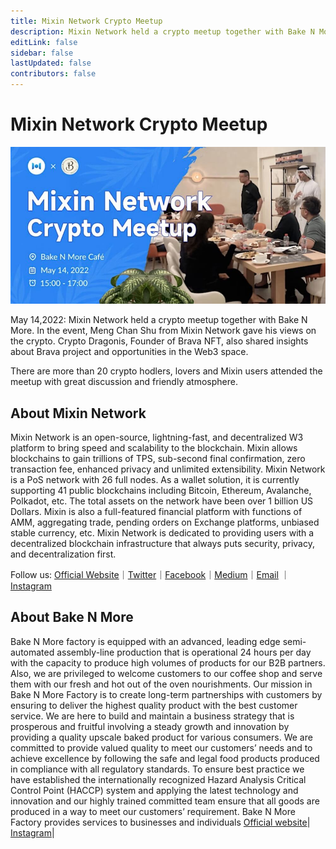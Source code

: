 ```yaml
---
title: Mixin Network Crypto Meetup
description: Mixin Network held a crypto meetup together with Bake N More. In the event, Meng Chan Shu from Mixin Network gave his views on the crypto. Crypto Dragonis, Founder of Brava NFT, also shared insights about Brava project and opportunities in the Web3 space. 
editLink: false
sidebar: false
lastUpdated: false
contributors: false
---
```


# Mixin Network Crypto Meetup

![crypto-meetup](./crypto-meetup.jpg)

May 14,2022: Mixin Network held a crypto meetup together with Bake N More. In the event, Meng Chan Shu from Mixin Network gave his views on the crypto. Crypto Dragonis, Founder of Brava NFT, also shared insights about Brava project and opportunities in the Web3 space. 

There are more than 20 crypto hodlers, lovers and Mixin users attended the meetup with great discussion and friendly atmosphere.

## About Mixin Network
Mixin Network is an open-source, lightning-fast, and decentralized W3 platform to bring speed and scalability to the blockchain. Mixin allows blockchains to gain trillions of TPS, sub-second final confirmation, zero transaction fee, enhanced privacy and unlimited extensibility.
Mixin Network is a PoS network with 26 full nodes. As a wallet solution, it is currently supporting 41 public blockchains including Bitcoin, Ethereum, Avalanche, Polkadot, etc. The total assets on the network have been over 1 billion US Dollars. Mixin is also a full-featured financial platform with functions of AMM, aggregating trade, pending orders on Exchange platforms, unbiased stable currency, etc. Mixin Network is dedicated to providing users with a decentralized blockchain infrastructure that always puts security, privacy, and decentralization first.

Follow us:
[Official Website](https://mixin.one/)｜[Twitter](https://twitter.com/Mixin_Network)｜[Facebook](https://www.facebook.com/MixinNetwork)｜[Medium](https://medium.com/mixinnetwork)｜[Email](http://contact@mixin.one) ｜[Instagram](https://instagram.com/mixinnetwork)

## About Bake N More
Bake N More factory is equipped with an advanced, leading edge semi-automated assembly-line production that is operational 24 hours per day with the capacity to produce high volumes of products for our B2B partners. Also, we are privileged to welcome customers to our coffee shop and serve them with our fresh and hot out of the oven nourishments.
Our mission in Bake N More Factory is to create long-term partnerships with customers by ensuring to deliver the highest quality product with the best customer service. We are here to build and maintain a business strategy that is prosperous and fruitful involving a steady growth and innovation by providing a quality upscale baked product for various consumers. We are committed to provide valued quality to meet our customers’ needs and to achieve excellence by following the safe and legal food products produced in compliance with all regulatory standards. To ensure best practice we have established the internationally recognized Hazard Analysis Critical Control Point (HACCP) system and applying the latest technology and innovation and our highly trained committed team ensure that all goods are produced in a way to meet our customers’ requirement. Bake N More Factory provides services to businesses and individuals
[Official website](https://bakenmore.ae/)| [Instagram](https://www.instagram.com/bakenmorecafe)|




